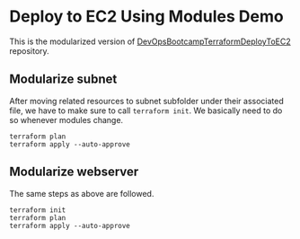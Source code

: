 # Deploy to EC2 Using Modules Demo
This is the modularized version of [DevOpsBootcampTerraformDeployToEC2](https://github.com/ArshaShiri/DevOpsBootcampTerraformDeployToEC2) repository.
## Modularize subnet
After moving related resources to subnet subfolder under their associated file, we have to make sure to call `terraform init`. We basically need to do so whenever modules change.

    terraform plan
    terraform apply --auto-approve

## Modularize webserver
The same steps as above are followed.

    terraform init
    terraform plan
    terraform apply --auto-approve